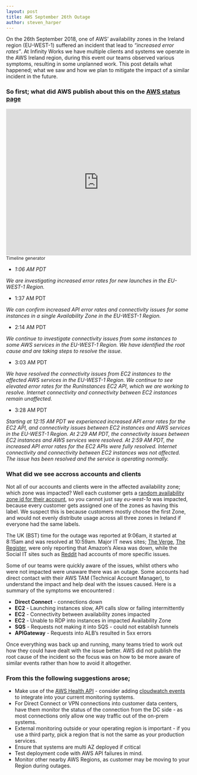 ```yaml
---
layout: post
title: AWS September 26th Outage
author: steven_harper
---
```


On the 26th September 2018, one of AWS’ availability zones in the Ireland region (EU-WEST-1) suffered an incident that lead to _“increased error rates”_.
At Infinity Works we have multiple clients and systems we operate in the AWS Ireland region, during this event our teams observed various symptoms, resulting in some unplanned work. This post details what happened; what we saw and how we plan to mitigate the impact of a similar incident in the future.

### So first; what did AWS publish about this on the [AWS status page](https://status.aws.amazon.com/)


<iframe width="100%" height="400" src="https://time.graphics/embed?v=1&id=154644" frameborder="0" allowfullscreen></iframe>
<div><a  style="font-size: 12px; text-decoration: none;" title="Timeline generator" href="https://time.graphics">Timeline generator</a></div>


 - *1:06 AM PDT*
 
 _We are investigating increased error rates for new launches in the EU-WEST-1 Region._
 - 1:37 AM PDT 
 
 _We can confirm increased API error rates and connectivity issues for some instances in a single Availability Zone in the EU-WEST-1 Region._
 - 2:14 AM PDT 
 
_We continue to investigate connectivity issues from some instances to some AWS services in the EU-WEST-1 Region. We have identified the root cause and are taking steps to resolve the issue._
 - 3:03 AM PDT 
 
 _We have resolved the connectivity issues from EC2 instances to the affected AWS services in the EU-WEST-1 Region. We continue to see elevated error rates for the RunInstances EC2 API, which we are working to resolve. Internet connectivity and connectivity between EC2 instances remain unaffected._
 - 3:28 AM PDT 
 
 _Starting at 12:15 AM PDT we experienced increased API error rates for the EC2 API, and connectivity issues between EC2 instances and AWS services in the EU-WEST-1 Region. At 2:29 AM PDT, the connectivity issues between EC2 instances and AWS services were resolved. At 2:59 AM PDT, the increased API error rates for the EC2 APIs were fully resolved. Internet connectivity and connectivity between EC2 instances was not affected. The issue has been resolved and the service is operating normally._

### What did we see accross accounts and clients

Not all of our accounts and clients were in the affected availability zone; which zone was impacted? Well each customer gets a [random availability zone id for their account](https://docs.aws.amazon.com/AWSEC2/latest/UserGuide/using-regions-availability-zones.html), so you cannot just say _eu-west-1a_ was impacted, because every customer gets assigned one of the zones as having this label.  We suspect this is because customers mostly choose the first Zone, and would not evenly distribute usage across all three zones in Ireland if everyone had the same labels.

The UK (BST) time for the outage was reported at 9:06am, it started at 8:15am and was resolved at  10:59am.  Major IT news sites; [The Verge](https://www.theverge.com/circuitbreaker/2018/9/26/17905158/amazon-alexa-outage-europe-down-service), [The Register](https://www.theregister.co.uk/2018/09/26/amazon_alexa_outage_down/), were only reporting that Amazon’s Alexa was down, while the Social IT sites such as [Reddit](https://www.reddit.com/r/aws/comments/9j0lfn/issues_in_euwest1_aws_aware/) had accounts of more specific issues.

Some of our teams were quickly aware of the issues, whilst others who were not impacted were unaware there was an outage.  Some accounts had direct contact with their AWS TAM (Technical Account Manager), to understand the impact and help deal with the issues caused.  Here is a summary of the symptoms we encountered :

 - __Direct Connect__ - connections down
 - __EC2__ - Launching instances slow, API calls slow or failing intermittently
 - __EC2__ - Connectivity between availability zones impacted
 - __EC2__ - Unable to RDP into instances in impacted Availability Zone
 - __SQS__ - Requests not making it into SQS - could not establish tunnels
 - __APIGateway__ - Requests into ALB’s resulted in 5xx errors 

Once everything was back up and running, many teams tried to work out how they could have dealt with the issue better. AWS did not publish the root cause of the incident so the focus was on how to be more aware of similar events rather than how to avoid it altogether.

### From this the following suggestions arose;

 - Make use of the [AWS Health API](https://docs.aws.amazon.com/health/latest/ug/getting-started-api.html) - consider adding [cloudwatch events](https://docs.aws.amazon.com/health/latest/ug/cloudwatch-events-health.html) to integrate into your current monitoring systems.
 - For Direct Connect or VPN connections into customer data centers, have them monitor the status of the connection from the DC side - as most connections only allow one way traffic out of the on-prem systems.
 - External monitoring outside or your operating region is important - if you use a third party, pick a region that is not the same as your production services.
 - Ensure that systems are multi AZ deployed if critical
 - Test deployment code with AWS API failures in mind.
 - Monitor other nearby AWS Regions, as customer may be moving to your Region during outages.
